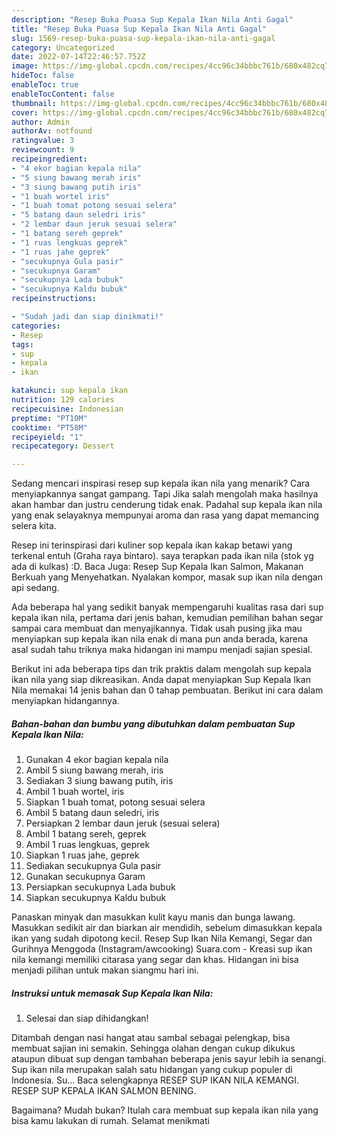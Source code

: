 ```yaml
---
description: "Resep Buka Puasa Sup Kepala Ikan Nila Anti Gagal"
title: "Resep Buka Puasa Sup Kepala Ikan Nila Anti Gagal"
slug: 1569-resep-buka-puasa-sup-kepala-ikan-nila-anti-gagal
category: Uncategorized
date: 2022-07-14T22:46:57.752Z
image: https://img-global.cpcdn.com/recipes/4cc96c34bbbc761b/680x482cq70/sup-kepala-ikan-nila-foto-resep-utama.jpg
hideToc: false
enableToc: true
enableTocContent: false
thumbnail: https://img-global.cpcdn.com/recipes/4cc96c34bbbc761b/680x482cq70/sup-kepala-ikan-nila-foto-resep-utama.jpg
cover: https://img-global.cpcdn.com/recipes/4cc96c34bbbc761b/680x482cq70/sup-kepala-ikan-nila-foto-resep-utama.jpg
author: Admin
authorAv: notfound
ratingvalue: 3
reviewcount: 9
recipeingredient:
- "4 ekor bagian kepala nila"
- "5 siung bawang merah iris"
- "3 siung bawang putih iris"
- "1 buah wortel iris"
- "1 buah tomat potong sesuai selera"
- "5 batang daun seledri iris"
- "2 lembar daun jeruk sesuai selera"
- "1 batang sereh geprek"
- "1 ruas lengkuas geprek"
- "1 ruas jahe geprek"
- "secukupnya Gula pasir"
- "secukupnya Garam"
- "secukupnya Lada bubuk"
- "secukupnya Kaldu bubuk"
recipeinstructions:

- "Sudah jadi dan siap dinikmati!"
categories:
- Resep
tags:
- sup
- kepala
- ikan

katakunci: sup kepala ikan 
nutrition: 129 calories
recipecuisine: Indonesian
preptime: "PT10M"
cooktime: "PT58M"
recipeyield: "1"
recipecategory: Dessert

---
```



Sedang mencari inspirasi resep sup kepala ikan nila yang menarik? Cara menyiapkannya sangat gampang. Tapi Jika salah mengolah maka hasilnya akan hambar dan justru cenderung tidak enak. Padahal sup kepala ikan nila yang enak selayaknya mempunyai aroma dan rasa yang dapat memancing selera kita.


Resep ini terinspirasi dari kuliner sop kepala ikan kakap betawi yang terkenal entuh (Graha raya bintaro). saya terapkan pada ikan nila (stok yg ada di kulkas) :D. Baca Juga: Resep Sup Kepala Ikan Salmon, Makanan Berkuah yang Menyehatkan. Nyalakan kompor, masak sup ikan nila dengan api sedang.

Ada beberapa hal yang sedikit banyak mempengaruhi kualitas rasa dari sup kepala ikan nila, pertama dari jenis bahan, kemudian pemilihan bahan segar sampai cara membuat dan menyajikannya. Tidak usah pusing jika mau menyiapkan sup kepala ikan nila enak di mana pun anda berada, karena asal sudah tahu triknya maka hidangan ini mampu menjadi sajian spesial.


Berikut ini ada beberapa tips dan trik praktis dalam mengolah sup kepala ikan nila yang siap dikreasikan. Anda dapat menyiapkan Sup Kepala Ikan Nila memakai 14 jenis bahan dan 0 tahap pembuatan. Berikut ini cara dalam menyiapkan hidangannya.

<!--inarticleads1-->

##### Bahan-bahan dan bumbu yang dibutuhkan dalam pembuatan Sup Kepala Ikan Nila:

1. Gunakan 4 ekor bagian kepala nila
1. Ambil 5 siung bawang merah, iris
1. Sediakan 3 siung bawang putih, iris
1. Ambil 1 buah wortel, iris
1. Siapkan 1 buah tomat, potong sesuai selera
1. Ambil 5 batang daun seledri, iris
1. Persiapkan 2 lembar daun jeruk (sesuai selera)
1. Ambil 1 batang sereh, geprek
1. Ambil 1 ruas lengkuas, geprek
1. Siapkan 1 ruas jahe, geprek
1. Sediakan secukupnya Gula pasir
1. Gunakan secukupnya Garam
1. Persiapkan secukupnya Lada bubuk
1. Siapkan secukupnya Kaldu bubuk


Panaskan minyak dan masukkan kulit kayu manis dan bunga lawang. Masukkan sedikit air dan biarkan air mendidih, sebelum dimasukkan kepala ikan yang sudah dipotong kecil. Resep Sup Ikan Nila Kemangi, Segar dan Gurihnya Menggoda (Instagram/awcooking) Suara.com - Kreasi sup ikan nila kemangi memiliki citarasa yang segar dan khas. Hidangan ini bisa menjadi pilihan untuk makan siangmu hari ini. 

<!--inarticleads2-->

##### Instruksi untuk memasak Sup Kepala Ikan Nila:


1. Selesai dan siap dihidangkan!

Ditambah dengan nasi hangat atau sambal sebagai pelengkap, bisa membuat sajian ini semakin. Sehingga olahan dengan cukup dikukus ataupun dibuat sup dengan tambahan beberapa jenis sayur lebih ia senangi. Sup ikan nila merupakan salah satu hidangan yang cukup populer di Indonesia. Su… Baca selengkapnya RESEP SUP IKAN NILA KEMANGI. RESEP SUP KEPALA IKAN SALMON BENING. 

Bagaimana? Mudah bukan? Itulah cara membuat sup kepala ikan nila yang bisa kamu lakukan di rumah. Selamat menikmati
